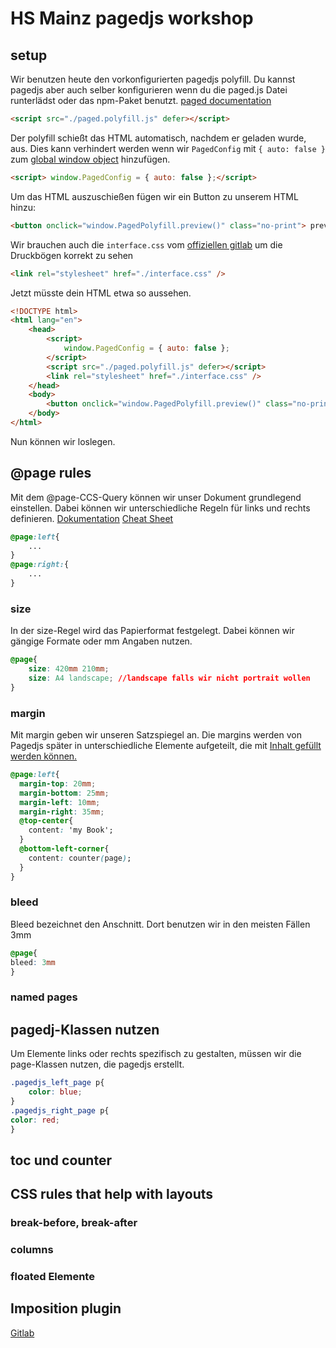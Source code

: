 # HS Mainz pagedjs workshop

## setup

Wir benutzen heute den vorkonfigurierten pagedjs polyfill. Du kannst pagedjs aber auch selber konfigurieren wenn du die paged.js Datei runterlädst oder das npm-Paket benutzt.
[paged documentation](https://pagedjs.org/documentation/2-getting-started-with-paged.js/#using-paged.js-as-a-polyfill-in-web-browsers)

```HTML
<script src="./paged.polyfill.js" defer></script>
```

Der polyfill schießt das HTML automatisch, nachdem er geladen wurde, aus. Dies kann verhindert werden wenn wir `PagedConfig` mit `{ auto: false }` zum [global window object](https://developer.mozilla.org/en-US/docs/Glossary/Global_object) hinzufügen.

```HTML
<script> window.PagedConfig = { auto: false };</script>
```

Um das HTML auszuschießen fügen wir ein Button zu unserem HTML hinzu:

```HTML
<button onclick="window.PagedPolyfill.preview()" class="no-print"> preview</button>
```

Wir brauchen auch die `interface.css` vom [offiziellen gitlab](https://gitlab.coko.foundation/pagedjs/interface-polyfill) um die Druckbögen korrekt zu sehen

```HTML
<link rel="stylesheet" href="./interface.css" />
```

Jetzt müsste dein HTML etwa so aussehen.

```HTML
<!DOCTYPE html>
<html lang="en">
    <head>
        <script>
            window.PagedConfig = { auto: false };
        </script>
        <script src="./paged.polyfill.js" defer></script>
        <link rel="stylesheet" href="./interface.css" />
    </head>
    <body>
        <button onclick="window.PagedPolyfill.preview()" class="no-print"> preview</button>
    </body>
</html>
```

Nun können wir loslegen.

## @page rules

Mit dem @page-CCS-Query können wir unser Dokument grundlegend einstellen.
Dabei können wir unterschiedliche Regeln für links und rechts definieren.
[Dokumentation](https://pagedjs.org/documentation/5-web-design-for-print/#%40page-rule)
[Cheat Sheet](https://pagedjs.org/documentation/cheatsheet/)

```CSS
@page:left{
    ...
}
@page:right:{
    ...
}
```

### size

In der size-Regel wird das Papierformat festgelegt. Dabei können wir gängige Formate oder mm Angaben nutzen.

```CSS
@page{
    size: 420mm 210mm;
    size: A4 landscape; //landscape falls wir nicht portrait wollen
}
```

### margin

Mit margin geben wir unseren Satzspiegel an. Die margins werden von Pagedjs später in unterschiedliche Elemente aufgeteilt, die mit [Inhalt gefüllt werden können.](https://pagedjs.org/documentation/7-generated-content-in-margin-boxes/)

```CSS
@page:left{
  margin-top: 20mm;
  margin-bottom: 25mm;
  margin-left: 10mm;
  margin-right: 35mm;
  @top-center{
    content: 'my Book';
  }
  @bottom-left-corner{
    content: counter(page);
  }
}

```

### bleed

Bleed bezeichnet den Anschnitt. Dort benutzen wir in den meisten Fällen 3mm

```CSS
@page{
bleed: 3mm
}
```

### named pages

## pagedj-Klassen nutzen

Um Elemente links oder rechts spezifisch zu gestalten, müssen wir die page-Klassen nutzen, die pagedjs erstellt.

```CSS
.pagedjs_left_page p{
    color: blue;
}
.pagedjs_right_page p{
color: red;
}
```

## toc und counter

## CSS rules that help with layouts

### break-before, break-after

### columns

### floated Elemente

## Imposition plugin

[Gitlab](https://gitlab.coko.foundation/pagedjs/pagedjs-plugins/booklet-imposition)
